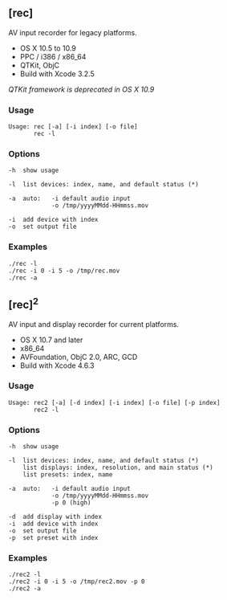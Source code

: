 
## [rec]

AV input recorder for legacy platforms.

* OS X 10.5 to 10.9
* PPC / i386 / x86_64
* QTKit, ObjC
* Build with Xcode 3.2.5

*QTKit framework is deprecated in OS X 10.9*

### Usage

    Usage: rec [-a] [-i index] [-o file]
           rec -l

### Options

    -h  show usage
    
    -l  list devices: index, name, and default status (*)
    
    -a  auto:   -i default audio input
                -o /tmp/yyyyMMdd-HHmmss.mov
    
    -i  add device with index
    -o  set output file

### Examples

    ./rec -l
    ./rec -i 0 -i 5 -o /tmp/rec.mov
    ./rec -a


## [rec]<sup>2</sup>

AV input and display recorder for current platforms.

* OS X 10.7 and later
* x86_64
* AVFoundation, ObjC 2.0, ARC, GCD
* Build with Xcode 4.6.3

### Usage

    Usage: rec2 [-a] [-d index] [-i index] [-o file] [-p index]
           rec2 -l

### Options

    -h  show usage
    
    -l  list devices: index, name, and default status (*)
        list displays: index, resolution, and main status (*)
        list presets: index, name
    
    -a  auto:   -i default audio input
                -o /tmp/yyyyMMdd-HHmmss.mov
                -p 0 (high)
    
    -d  add display with index
    -i  add device with index
    -o  set output file
    -p  set preset with index

### Examples

    ./rec2 -l
    ./rec2 -i 0 -i 5 -o /tmp/rec2.mov -p 0
    ./rec2 -a

